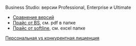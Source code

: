Business Studio: версии Professional, Enterprise и Ultimate
- [Сравнение версий](https://www.sgs-business.ru/bs_version)
- [Прайс от BS](https://sgs-business.ru/bs_price), см. pdf в папке
- [Прайс от softline](https://store.softline.ru/businessstudio/business-studio/), см. excel папке

[Персональная vs конкурентная лициенция](https://www.businessstudio.ru/wiki/docs/v4/doku.php/ru/manual/install/licensing)
